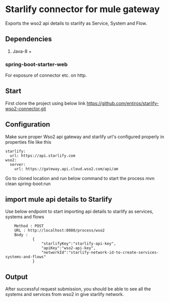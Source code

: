 # Starlify connector for mule gateway
Exports the wso2 api details to starlify as Service, System and Flow.

## Dependencies
1. Java-8 +

### spring-boot-starter-web
For exposure of connector etc. on http.



## Start
First clone the project using below link
https://github.com/entiros/starlify-wso2-connector.git

## Configuration
Make sure proper Wso2 api gateway and starlify url's configured properly in properties file like this

```
starlify:
  url: https://api.starlify.com
wso2:
  server:
    url: https://gateway.api.cloud.wso2.com/api/am

```

Go to cloned location and run below command to start the process
mvn clean spring-boot:run

## import mule api details to Starlify
Use below endpoint to start importing api details to starlify as services, systems and flows

```
	Method : POST
	URL : http://localhost:8080/process/wso2
	Body : 
			{
				"starlifyKey":"starlify-api-key",
				"apiKey":"wso2-api-key",
				"networkId":"starlify-network-id-to-create-services-systems-and-flows"
			}
```

## Output
After successful request submission, you should be able to see all the systems and services from wso2 in give starlify network.